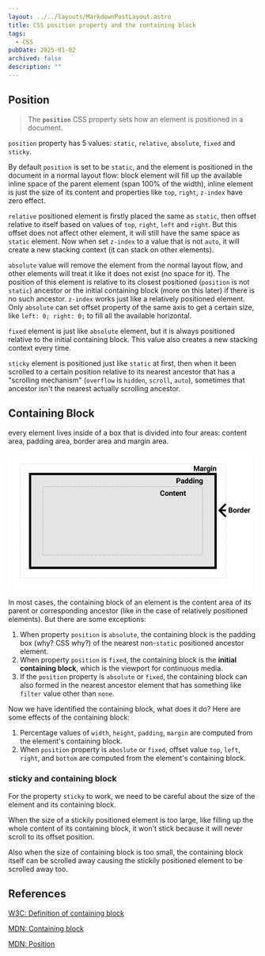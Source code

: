 ```yaml
---
layout: ../../layouts/MarkdownPostLayout.astro
title: CSS position property and the containing block
tags:
  - CSS
pubDate: 2025-01-02
archived: false
description: ""
---
```


## Position

> The **`position`** CSS property sets how an element is positioned in a document.

`position` property has 5 values: `static`, `relative`, `absolute`, `fixed` and `sticky`.

By default `position` is set to be `static`, and the element is positioned in the document in a normal layout flow: block element will fill up the available inline space of the parent element (span 100% of the width), inline element is just the size of its content and properties like `top`, `right`, `z-index` have zero effect.

`relative` positioned element is firstly placed the same as `static`, then offset relative to itself based on values of `top`, `right`, `left` and `right`. But this offset does not affect other element, it will still have the same space as `static` element. Now when set `z-index` to a value that is not `auto`, it will create a new stacking context (it can stack on other elements).

`absolute` value will remove the element from the normal layout flow, and other elements will treat it like it does not exist (no space for it). The position of this element is relative to its closest positioned (`position` is not `static`) ancestor or the initial containing block (more on this later) if there is no such ancestor. `z-index` works just like a relatively positioned element. Only `absolute` can set offset property of the same axis to get a certain size, like `left: 0; right: 0;` to fill all the available horizontal.

`fixed` element is just like `absolute` element, but it is always positioned relative to the initial containing block. This value also creates a new stacking context every time.

`sticky` element is positioned just like `static` at first, then when it been scrolled to a certain position relative to its nearest ancestor that has a "scrolling mechanism" (`overflow` is `hidden`, `scroll`, `auto`), sometimes that ancestor isn't the nearest actually scrolling ancestor.

## Containing Block

every element lives inside of a box that is divided into four areas: content area, padding area, border area and margin area.

![Diagram of the box model](images/box-model.png)

In most cases, the containing block of an element is the content area of its parent or corresponding ancestor (like in the case of relatively positioned elements). But there are some exceptions:

1. When property `position` is `absolute`, the containing block is the padding box (why? CSS why?) of the nearest non-`static` positioned ancestor element.
2. When property `position` is `fixed`, the containing block is the **initial containing block**, which is the viewport for continuous media.
3. If the `position` property is `absolute` or `fixed`, the containing block can also formed in the nearest ancestor element that has something like `filter` value other than `none`.

Now we have identified the containing block, what does it do? Here are some effects of the containing block:

1. Percentage values of `width`, `height`, `padding`, `margin` are computed from the element's containing block.
2. When `position` property is `aboslute` or `fixed`, offset value `top`, `left`, `right`, and `bottom` are computed from the element's containing block.

### sticky and containing block

For the property `sticky` to work, we need to be careful about the size of the element and its containing block.

When the size of a stickily positioned element is too large, like filling up the whole content of its containing block, it won't stick because it will never scroll to its offset position.

Also when the size of containing block is too small, the containing block itself can be scrolled away causing the stickily positioned element to be scrolled away too.

## References

[W3C: Definition of containing block](https://www.w3.org/TR/CSS2/visudet.html#containing-block-details)

[MDN: Containing block](https://developer.mozilla.org/en-US/docs/Web/CSS/Containing_block)

[MDN: Position](https://developer.mozilla.org/en-US/docs/Web/CSS/position)

